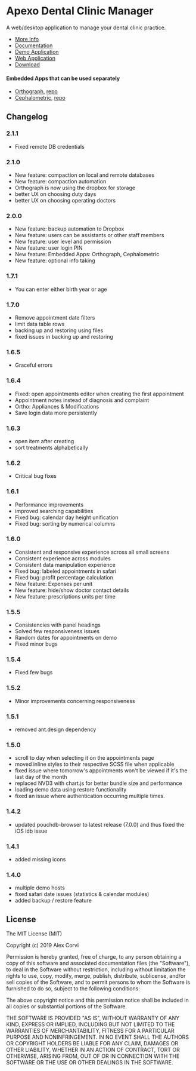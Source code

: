 # Apexo Dental Clinic Manager

A web/desktop application to manage your dental clinic practice.

-   [More Info](https://apexo.app)
-   [Documentation](https://docs.apexo.app)
-   [Demo Application](https://demo.apexo.app)
-   [Web Application](https://web.apexo.app)
-   [Download](https://github.com/alexcorvi/apexo/releases/)

#### Embedded Apps that can be used separately

-   [Orthograph](https://orthograph.apexo.app), [repo](https://github.com/alexcorvi/orthograph)
-   [Cephalometric](https://cephalometric.apexo.app), [repo](https://github.com/alexcorvi/cephalometric)

## Changelog

### 2.1.1

-   Fixed remote DB credentials

### 2.1.0

-   New feature: compaction on local and remote databases
-   New feature: compaction automation
-   Orthograph is now using the dropbox for storage
-   better UX on choosing duty days
-   better UX on choosing operating doctors

### 2.0.0

-   New feature: backup automation to Dropbox
-   New feature: users can be assistants or other staff members
-   New feature: user level and permission
-   New feature: user login PIN
-   New feature: Embedded Apps: Orthograph, Cephalometric
-   New feature: optional info taking

### 1.7.1

-   You can enter either birth year or age

### 1.7.0

-   Remove appointment date filters
-   limit data table rows
-   backing up and restoring using files
-   fixed issues in backing up and restoring

### 1.6.5

-   Graceful errors

### 1.6.4

-   Fixed: open appointments editor when creating the first appointment
-   Appointment notes instead of diagnosis and complaint
-   Ortho: Appliances & Modifications
-   Save login data more persistently

### 1.6.3

-   open item after creating
-   sort treatments alphabetically

### 1.6.2

-   Critical bug fixes

### 1.6.1

-   Performance improvements
-   improved searching capabilities
-   Fixed bug: calendar day height unification
-   Fixed bug: sorting by numerical columns

### 1.6.0

-   Consistent and responsive experience across all small screens
-   Consistent experience across modules
-   Consistent data manipulation experience
-   Fixed bug: labeled appointments in safari
-   Fixed bug: profit percentage calculation
-   New feature: Expenses per unit
-   New feature: hide/show doctor contact details
-   New feature: prescriptions units per time

### 1.5.5

-   Consistencies with panel headings
-   Solved few responsiveness issues
-   Random dates for appointments on demo
-   Fixed minor bugs

### 1.5.4

-   Fixed few bugs

### 1.5.2

-   Minor improvements concerning responsiveness

### 1.5.1

-   removed ant.design dependency

### 1.5.0

-   scroll to day when selecting it on the appointments page
-   moved inline styles to their respective SCSS file when applicable
-   fixed issue where tomorrow's appointments won't be viewed if it's the last day of the month
-   replaced NVD3 with chart.js for better bundle size and performance
-   loading demo data using restore functionality
-   fixed an issue where authentication occurring multiple times.

### 1.4.2

-   updated pouchdb-browser to latest release (7.0.0) and thus fixed the iOS idb issue

### 1.4.1

-   added missing icons

### 1.4.0

-   multiple demo hosts
-   fixed safari date issues (statistics & calendar modules)
-   added backup / restore feature

## License

The MIT License (MIT)

Copyright (c) 2019 Alex Corvi

Permission is hereby granted, free of charge, to any person obtaining a copy of this software and associated documentation files (the "Software"), to deal in the Software without restriction, including without limitation the rights to use, copy, modify, merge, publish, distribute, sublicense, and/or sell copies of the Software, and to permit persons to whom the Software is furnished to do so, subject to the following conditions:

The above copyright notice and this permission notice shall be included in all copies or substantial portions of the Software.

THE SOFTWARE IS PROVIDED "AS IS", WITHOUT WARRANTY OF ANY KIND, EXPRESS OR IMPLIED, INCLUDING BUT NOT LIMITED TO THE WARRANTIES OF MERCHANTABILITY, FITNESS FOR A PARTICULAR PURPOSE AND NONINFRINGEMENT. IN NO EVENT SHALL THE AUTHORS OR COPYRIGHT HOLDERS BE LIABLE FOR ANY CLAIM, DAMAGES OR OTHER LIABILITY, WHETHER IN AN ACTION OF CONTRACT, TORT OR OTHERWISE, ARISING FROM, OUT OF OR IN CONNECTION WITH THE SOFTWARE OR THE USE OR OTHER DEALINGS IN THE SOFTWARE.
